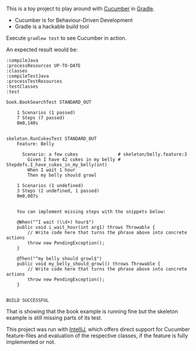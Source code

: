This is a toy project to play around with [Cucumber](https://cucumber.io/) in [Gradle](http://gradle.org/). 

* Cucumber is for Behaviour-Driven Development
* Gradle is a hackable build tool

Execute `gradlew test` to see Cucumber in action.
 

An expected result would be:

    :compileJava                                                    
    :processResources UP-TO-DATE      
    :classes                 
    :compileTestJava                                                         
    :processTestResources                 
    :testClasses                 
    :test                                                         
                                              
    book.BookSearchTest STANDARD_OUT          
                                              
        1 Scenarios (1 passed)                
        7 Steps (7 passed)                    
        0m0,140s                              
                                              
                                              
    skeleton.RunCukesTest STANDARD_OUT        
        Feature: Belly                        
                                                          
          Scenario: a few cukes               # skeleton/belly.feature:3
            Given I have 42 cukes in my belly # Stepdefs.I_have_cukes_in_my_belly(int)
            When I wait 1 hour                            
            Then my belly should growl                    
                                                          
        1 Scenarios (1 undefined)                         
        3 Steps (2 undefined, 1 passed)                   
        0m0,007s                                          
                                                          
                                                          
        You can implement missing steps with the snippets below:
                                                          
        @When("^I wait (\\d+) hour$")                     
        public void i_wait_hour(int arg1) throws Throwable {
            // Write code here that turns the phrase above into concrete actions
            throw new PendingException();                 
        }                                                 
                                                          
        @Then("^my belly should growl$")                  
        public void my_belly_should_growl() throws Throwable {
            // Write code here that turns the phrase above into concrete actions
            throw new PendingException();                 
        }                                                 
                                                          
                                                          
    BUILD SUCCESSFUL
                   
That is showing that the book example is running fine but the skeleton example is still missing parts of its test.

This project was run with [IntelliJ](https://www.jetbrains.com/idea/), which offers direct support for Cucumber feature-files and evaluation of the respective classes, if the feature is fully implemented or not.
